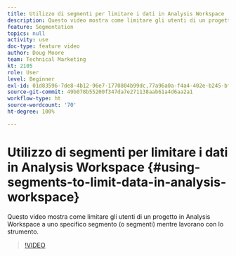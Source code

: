 ```yaml
---
title: Utilizzo di segmenti per limitare i dati in Analysis Workspace
description: Questo video mostra come limitare gli utenti di un progetto in Analysis Workspace a uno specifico segmento (o segmenti) mentre lavorano con lo strumento.
feature: Segmentation
topics: null
activity: use
doc-type: feature video
author: Doug Moore
team: Technical Marketing
kt: 2105
role: User
level: Beginner
exl-id: 01d83596-7de8-4b12-96e7-1770804b99dc,77a96a0a-f4a4-402e-b245-bfb83622a7e7
source-git-commit: 49b078b55200f347da7e271138aab61a4d6aa2a1
workflow-type: ht
source-wordcount: '70'
ht-degree: 100%

---
```


# Utilizzo di segmenti per limitare i dati in Analysis Workspace {#using-segments-to-limit-data-in-analysis-workspace}

Questo video mostra come limitare gli utenti di un progetto in Analysis Workspace a uno specifico segmento (o segmenti) mentre lavorano con lo strumento.

>[!VIDEO](https://video.tv.adobe.com/v/24038/?quality=12)
